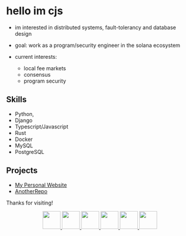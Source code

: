 # hello im cjs

- im interested in distributed systems, fault-tolerancy and database design

- goal: work as a program/security engineer in the solana ecosystem
 
- current interests:
  - local fee markets 
  - consensus 
  - program security
  
## Skills
- Python,
- Django
- Typescript/Javascript
- Rust
- Docker
- MySQL
- PostgreSQL 


##  Projects
- [My Personal Website](https://github.com/cjs675/personal-website.git)
- [AnotherRepo](https://github.com/cjs675/AnotherRepo)


Thanks for visiting!


<p align="center">
  <a href="https://www.rust-lang.org/" title="Rust">
    <img src="https://skillicons.dev/icons?i=rust&theme=light" height="48" />
  </a>
  <a href="https://www.typescriptlang.org/" title="TypeScript">
    <img src="https://skillicons.dev/icons?i=typescript&theme=light" height="48" />
  </a>
  <a href="https://www.python.org/" title="Python">
    <img src="https://skillicons.dev/icons?i=python&theme=light" height="48" />
  </a>
  <a href="https://www.djangoproject.com/" title="Django">
    <img src="https://skillicons.dev/icons?i=django&theme=light" height="48" />
  </a>
  <a href="https://www.docker.com/" title="Docker">
    <img src="https://skillicons.dev/icons?i=docker&theme=light" height="48" />
  </a>
  <a href="https://www.postgresql.org/" title="PostgreSQL">
    <img src="https://skillicons.dev/icons?i=postgresql&theme=light" height="48" />
  </a>
</p>
